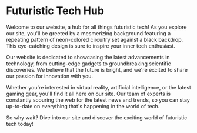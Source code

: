 <!--font:I would recommend using the "Montserrat" font for the website.-->

# Futuristic Tech Hub

Welcome to our website, a hub for all things futuristic tech! As you explore our site, you'll be greeted by a mesmerizing background featuring a repeating pattern of neon-colored circuitry set against a black backdrop. This eye-catching design is sure to inspire your inner tech enthusiast.

Our website is dedicated to showcasing the latest advancements in technology, from cutting-edge gadgets to groundbreaking scientific discoveries. We believe that the future is bright, and we're excited to share our passion for innovation with you.

Whether you're interested in virtual reality, artificial intelligence, or the latest gaming gear, you'll find it all here on our site. Our team of experts is constantly scouring the web for the latest news and trends, so you can stay up-to-date on everything that's happening in the world of tech.

So why wait? Dive into our site and discover the exciting world of futuristic tech today!

<!--

Write me markdown content of website with wallpaper:

"A wallpaper with a repeating pattern of neon-colored circuitry, set against a black background."

The header of the page should not be copy of the text but rather a real content of the website which is using this wallpaper.


---


# Neon Circuitry Wallpaper

Welcome to our website featuring a stunning wallpaper with a repeating pattern of neon-colored circuitry on a black background. This wallpaper is perfect for anyone looking to add a futuristic touch to their desktop or mobile device.

Our high-quality wallpaper is available for download in various resolutions, ensuring that it will fit perfectly on any screen size. The neon colors of the circuitry create a mesmerizing effect, making it a great choice for anyone who wants to make a bold statement.

Whether you're a tech enthusiast or just love the look of neon lights, this wallpaper is sure to impress. So why wait? Download it now and give your device a fresh new look!


---


Heading should not include word "wallpaper". The website should not be about the wallpaper itself, wallpaper is just a related background, rewrite whole content.


---


# Futuristic Tech Hub

Welcome to our website, a hub for all things futuristic tech! As you explore our site, you'll be greeted by a mesmerizing background featuring a repeating pattern of neon-colored circuitry set against a black backdrop. This eye-catching design is sure to inspire your inner tech enthusiast.

Our website is dedicated to showcasing the latest advancements in technology, from cutting-edge gadgets to groundbreaking scientific discoveries. We believe that the future is bright, and we're excited to share our passion for innovation with you.

Whether you're interested in virtual reality, artificial intelligence, or the latest gaming gear, you'll find it all here on our site. Our team of experts is constantly scouring the web for the latest news and trends, so you can stay up-to-date on everything that's happening in the world of tech.

So why wait? Dive into our site and discover the exciting world of futuristic tech today!


---


Write me a Google font which is best fitting for the website.

Pick from the list:
- Lobster
- Lato
- Great Vibes
- Orbitron
- Inter
- Alegreya
- Open Sans
- Dancing Script
- Futura
- Playfair Display
- Raleway
- Roboto
- Barlow Condensed
- Montserrat
- IBM Plex Sans
- Exo 2
- Poppins


Write just the font name nothing else.


---


I would recommend using the "Montserrat" font for the website.

-->
